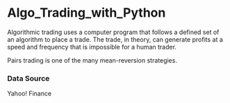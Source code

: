# Algo_Trading_with_Python

Algorithmic trading uses a computer program that follows a defined set of an algorithm to place a trade. The trade, in theory, can generate profits at a speed and frequency that is impossible for a human trader.

Pairs trading is one of the many mean-reversion strategies. 

### Data Source
Yahoo! Finance
